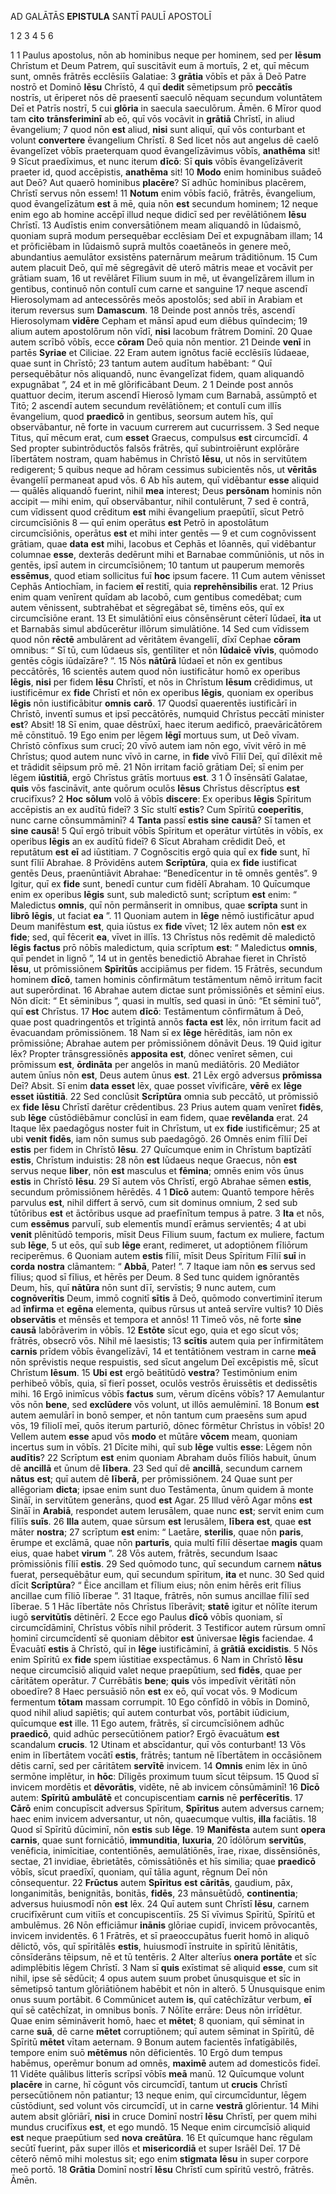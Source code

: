 AD GALĀTĀS **EPISTULA** SANTĪ PAULĪ APOSTOLĪ

1 2 3 4 5 6

1 
1 Paulus apostolus, nōn ab hominibus neque per hominem, sed per **Iēsum** Chrīstum et Deum Patrem, quī suscitāvit eum ā mortuīs,
2 et, quī mēcum sunt, omnēs frātrēs ecclēsiīs Galatiae:
3 **grātia** vōbīs et pāx ā Deō Patre nostrō et Dominō **Iēsu** Chrīstō,
4 quī **dedit** sēmetipsum prō **peccātīs** nostrīs, ut ēriperet nōs dē praesentī saeculō nēquam secundum voluntātem Deī et Patrīs nostrī,
5 cui **glōria** in saecula saeculōrum. Āmēn.
6 Mīror quod tam **cito** **trānsferiminī** ab eō, quī vōs vocāvit in **grātiā** Chrīstī, in aliud ēvangelium;
7 quod nōn **est** aliud, **nisi** sunt aliquī, quī vōs conturbant et volunt **convertere** ēvangelium Chrīstī.
8 Sed licet nōs aut angelus dē caelō ēvangelīzet vōbīs praeterquam quod ēvangelīzāvimus vōbīs, **anathēma** sit!
9 Sīcut praedīximus, et nunc iterum **dīcō**: Sī **quis** vōbīs ēvangelīzāverit praeter id, quod accēpistis, **anathēma** sit!
10 **Modo** enim hominibus suādeō aut Deō? Aut quaerō hominibus **placēre**? Sī adhūc hominibus placērem, Chrīstī servus nōn essem!
11 **Notum** enim vōbīs faciō, frātrēs, ēvangelium, quod ēvangelīzātum **est** ā mē, quia nōn **est** secundum hominem;
12 neque enim ego ab homine accēpī illud neque didicī sed per revēlātiōnem **Iēsu** Chrīstī.
13 Audīstis enim conversātiōnem meam aliquandō in Iūdaismō, quoniam suprā modum persequēbar ecclēsiam Deī et expugnābam illam;
14 et prōficiēbam in Iūdaismō suprā multōs coaetāneōs in genere meō, abundantius aemulātor exsistēns paternārum meārum trāditiōnum.
15 Cum autem placuit Deō, quī mē sēgregāvit dē uterō mātris meae et vocāvit per grātiam suam,
16 ut revēlāret Fīlium suum in mē, ut ēvangelīzārem illum in gentibus, continuō nōn contulī cum carne et sanguine
17 neque ascendī Hierosolymam ad antecessōrēs meōs apostolōs; sed abiī in Arabiam et iterum reversus sum **Damascum**.
18 Deinde post annōs trēs, ascendī Hierosolymam **vidēre** Cepham et mānsī apud eum diēbus quīndecim;
19 alium autem apostolōrum nōn vīdī, **nisi** Iacobum frātrem Dominī.
20 Quae autem scrībō vōbīs, ecce **cōram** Deō quia nōn mentior.
21 Deinde **venī** in partēs **Syriae** et Ciliciae.
22 Eram autem ignōtus faciē ecclēsiīs Iūdaeae, quae sunt in Chrīstō;
23 tantum autem audītum habēbant: “ Quī persequēbātur nōs aliquandō, nunc ēvangelīzat fidem, quam aliquandō expugnābat ”,
24 et in mē glōrificābant Deum.
2
1 Deinde post annōs quattuor decim, iterum ascendī Hierosō lymam cum Barnabā, assūmptō et Titō;
2 ascendī autem secundum revēlātiōnem; et contulī cum illīs ēvangelium, quod **praedicō** in gentibus, seorsum autem hīs, quī observābantur, nē forte in vacuum currerem aut cucurrissem.
3 Sed neque Titus, quī mēcum erat, cum **esset** Graecus, compulsus **est** circumcīdī.
4 Sed propter subintrōductōs falsōs frātrēs, quī subintroiērunt explōrāre lībertātem nostram, quam habēmus in Chrīstō **Iēsu**, ut nōs in servitūtem redigerent;
5 quibus neque ad hōram cessimus subicientēs nōs, ut **vēritās** ēvangeliī permaneat apud vōs.
6 Ab hīs autem, quī vidēbantur **esse** aliquid — quālēs aliquandō fuerint, nihil **mea** interest; Deus **persōnam** hominis nōn accipit — mihi enim, quī observābantur, nihil contulērunt,
7 sed ē contrā, cum vīdissent quod crēditum **est** mihi ēvangelium praepūtiī, sīcut Petrō circumcīsiōnis
8 — quī enim operātus **est** Petrō in apostolātum circumcīsiōnis, operātus **est** et mihi inter gentēs —
9 et cum cognōvissent grātiam, quae **data** **est** mihi, Iacobus et Cephās et Iōannēs, quī vidēbantur columnae **esse**, dexterās dedērunt mihi et Barnabae commūniōnis, ut nōs in gentēs, ipsī autem in circumcīsiōnem;
10 tantum ut pauperum memorēs **essēmus**, quod etiam sollicitus fuī **hoc** ipsum facere.
11 Cum autem vēnisset Cephās Antiochīam, in faciem **eī** restitī, quia **reprehēnsibilis** erat.
12 Prius enim quam venīrent quīdam ab Iacobō, cum gentibus comedēbat; cum autem vēnissent, subtrahēbat et sēgregābat sē, timēns eōs, quī ex circumcīsiōne erant.
13 Et simulātiōnī eius cōnsēnsērunt cēterī Iūdaeī, **ita** ut et Barnabās simul abdūcerētur illōrum simulātiōne.
14 Sed cum vīdissem quod nōn **rēctē** ambulārent ad vēritātem ēvangeliī, dīxī Cephae **cōram** omnibus: “ Sī tū, cum Iūdaeus sīs, gentīliter et nōn **Iūdaicē** **vīvis**, quōmodo gentēs cōgis iūdaīzāre? ”.
15 Nōs **nātūrā** Iūdaeī et nōn ex gentibus peccātōrēs,
16 scientēs autem quod nōn iustificātur homō ex operibus **lēgis**, **nisi** per fidem **Iēsu** Chrīstī, et nōs in Chrīstum **Iēsum** crēdidimus, ut iustificēmur ex **fide** Chrīstī et nōn ex operibus **lēgis**, quoniam ex operibus **lēgis** nōn iustificābitur **omnis** **carō**.
17 Quodsī quaerentēs iustificārī in Chrīstō, inventī sumus et ipsī peccātōrēs, numquid Chrīstus peccātī minister **est**? Absit!
18 Sī enim, quae dēstrūxī, haec iterum aedificō, praevāricātōrem mē cōnstituō.
19 Ego enim per lēgem **lēgī** mortuus sum, ut Deō vīvam. Chrīstō cōnfīxus sum crucī;
20 vīvō autem iam nōn ego, vīvit vērō in mē Chrīstus; quod autem nunc vīvō in carne, in **fide** vīvō Fīliī Deī, quī dīlēxit mē et trādidit sēipsum prō mē.
21 Nōn irritam faciō grātiam Deī; sī enim per lēgem **iūstitiā**, ergō Chrīstus grātīs mortuus **est**.
3
1 Ō īnsēnsātī Galatae, **quis** vōs fascināvit, ante quōrum oculōs **Iēsus** Chrīstus dēscrīptus **est** crucifīxus?
2 **Hoc** **sōlum** volō ā vōbīs **discere**: Ex operibus **lēgis** Spīritum accēpistis an ex audītū fideī?
3 Sīc stultī **estis**? Cum Spīritū **coeperītis**, nunc carne cōnsummāminī?
4 **Tanta** passī **estis** **sine** **causā**? Sī tamen et **sine** **causā**!
5 Quī ergō tribuit vōbīs Spīritum et operātur virtūtēs in vōbīs, ex operibus **lēgis** an ex audītū fideī?
6 Sīcut Abraham crēdidit Deō, et reputātum **est** **eī** ad iūstitiam.
7 Cognōscitis ergō quia quī ex **fide** sunt, hī sunt fīliī Abrahae.
8 Prōvidēns autem **Scrīptūra**, quia ex **fide** iustificat gentēs Deus, praenūntiāvit Abrahae: “Benedīcentur in tē omnēs gentēs”.
9 Igitur, quī ex **fide** sunt, benedī cuntur cum fidēlī Abraham.
10 Quīcumque enim ex operibus **lēgis** sunt, sub maledictō sunt; scrīptum **est** enim: “ Maledictus **omnis**, quī nōn permānserit in omnibus, quae **scrīpta** sunt in **librō** **lēgis**, ut faciat **ea** ”.
11 Quoniam autem in **lēge** nēmō iustificātur apud Deum manifēstum **est**, quia iūstus ex **fide** vīvet;
12 lēx autem nōn **est** ex **fide**; sed, quī fēcerit **ea**, vīvet in illīs.
13 Chrīstus nōs redēmit dē maledictō **lēgis** **factus** prō nōbīs maledictum, quia scrīptum **est**: “ Maledictus **omnis**, quī pendet in lignō ”,
14 ut in gentēs benedictiō Abrahae fieret in Chrīstō **Iēsu**, ut prōmissiōnem **Spīritūs** accipiāmus per fidem.
15 Frātrēs, secundum hominem **dīcō**, tamen hominis cōnfirmātum testāmentum nēmō irritum facit aut superōrdinat.
16 Abrahae autem dictae sunt prōmissiōnēs et sēminī eius. Nōn dīcit: “ Et sēminibus ”, quasi in multīs, sed quasi in ūnō: “Et sēminī tuō”, quī **est** Chrīstus.
17 **Hoc** autem **dīcō**: Testāmentum cōnfirmātum ā Deō, quae post quadringentōs et trīgintā annōs **facta** **est** lēx, nōn irritum facit ad ēvacuandam prōmissiōnem.
18 Nam sī ex **lēge** hērēditās, iam nōn ex prōmissiōne; Abrahae autem per prōmissiōnem dōnāvit Deus.
19 Quid igitur lēx? Propter trānsgressiōnēs **apposita** **est**, dōnec venīret sēmen, cui prōmissum **est**, **ōrdināta** per angelōs in manū mediātōris.
20 Mediātor autem ūnīus nōn **est**, Deus autem ūnus **est**.
21 Lēx ergō adversus **prōmissa** Deī? Absit. Sī enim **data** **esset** lēx, quae posset vīvificāre, **vērē** ex **lēge** **esset** **iūstitiā**.
22 Sed conclūsit **Scrīptūra** omnia sub peccātō, ut prōmissiō ex **fide** **Iēsu** Chrīstī darētur crēdentibus.
23 Prius autem quam venīret **fidēs**, sub **lēge** cūstōdiēbāmur conclūsī in eam fidem, quae **revēlanda** erat.
24 Itaque lēx paedagōgus noster fuit in Chrīstum, ut ex **fide** iustificēmur;
25 at ubi **venit** **fidēs**, iam nōn sumus sub paedagōgō.
26 Omnēs enim fīliī Deī **estis** per fidem in Chrīstō **Iēsu**.
27 Quīcumque enim in Chrīstum baptīzātī **estis**, Chrīstum induistis:
28 nōn **est** Iūdaeus neque Graecus, nōn **est** servus neque **liber**, nōn **est** masculus et **fēmina**; omnēs enim vōs ūnus **estis** in Chrīstō **Iēsu**.
29 Sī autem vōs Chrīstī, ergō Abrahae sēmen **estis**, secundum prōmissiōnem hērēdēs.
4
1 **Dīcō** autem: Quantō tempore hērēs parvulus **est**, nihil differt ā servō, cum sit dominus omnium,
2 sed sub tūtōribus **est** et āctōribus usque ad praefīnītum tempus ā patre.
3 **Ita** et nōs, cum **essēmus** parvulī, sub elementīs mundī erāmus servientēs;
4 at ubi **venit** plēnitūdō temporis, mīsit Deus Fīlium suum, factum ex muliere, factum sub **lēge**,
5 ut eōs, quī sub **lēge** erant, redimeret, ut adoptiōnem fīliōrum reciperēmus.
6 Quoniam autem **estis** fīliī, mīsit Deus Spīritum Fīliī **suī** in **corda** **nostra** clāmantem: “ **Abbā**, Pater! ”.
7 Itaque iam nōn **es** servus sed fīlius; quod sī fīlius, et hērēs per Deum.
8 Sed tunc quidem ignōrantēs Deum, hīs, quī **nātūra** nōn sunt dīī, servīstis;
9 nunc autem, cum **cognōverītis** Deum, immō cognitī **sītis** ā Deō, quōmodo convertiminī iterum ad **īnfirma** et **egēna** elementa, quibus rūrsus ut anteā servīre vultis?
10 Diēs **observātis** et mēnsēs et tempora et annōs!
11 Timeō vōs, nē forte **sine** **causā** labōrāverim in vōbīs.
12 **Estōte** sīcut ego, quia et ego sīcut vōs; frātrēs, obsecrō vōs. Nihil mē laesistis;
13 **scītis** autem quia per īnfirmitātem **carnis** prīdem vōbīs ēvangelīzāvī,
14 et tentātiōnem vestram in carne **meā** nōn sprēvistis neque respuistis, sed sīcut angelum Deī excēpistis mē, sīcut Chrīstum **Iēsum**.
15 **Ubi** **est** ergō beātitūdō **vestra**? Testimōnium enim perhibeō vōbīs, quia, sī fierī posset, oculōs vestrōs ēruissētis et dedissētis mihi.
16 Ergō inimīcus vōbīs **factus** sum, vērum dīcēns vōbīs?
17 Aemulantur vōs nōn **bene**, sed **exclūdere** vōs volunt, ut illōs aemulēminī.
18 Bonum **est** autem aemulārī in bonō semper, et nōn tantum cum praesēns sum apud vōs,
19 fīliolī meī, quōs iterum parturiō, dōnec fōrmētur Chrīstus in vōbīs!
20 Vellem autem **esse** apud vōs **modo** et mūtāre **vōcem** meam, quoniam incertus sum in vōbīs.
21 Dīcite mihi, quī sub **lēge** vultis **esse**: Lēgem nōn **audītis**?
22 Scrīptum **est** enim quoniam Abraham duōs fīliōs habuit, ūnum dē **ancillā** et ūnum dē **lībera**.
23 Sed quī dē **ancillā**, secundum carnem **nātus** **est**; quī autem dē **līberā**, per prōmissiōnem.
24 Quae sunt per allēgoriam **dicta**; ipsae enim sunt duo Testāmenta, ūnum quidem ā monte Sināī, in servitūtem generāns, quod **est** Agar.
25 Illud vērō Agar mōns **est** Sināī in **Arabiā**, respondet autem Ierusālem, quae nunc **est**; servit enim cum fīliīs **suīs**.
26 **Illa** autem, quae sūrsum **est** Ierusālem, **lībera** **est**, quae **est** māter **nostra**;
27 scrīptum **est** enim:
“ Laetāre, **sterilis**, quae nōn **paris**,
ērumpe et exclāmā, quae nōn **parturīs**,
quia multī fīliī dēsertae
**magis** quam eius, quae habet **virum** ”.
28 Vōs autem, frātrēs, secundum Isaac prōmissiōnis fīliī **estis**.
29 Sed quōmodo tunc, quī secundum carnem **nātus** fuerat, persequēbātur eum, quī secundum spīritum, **ita** et nunc.
30 Sed quid dīcit **Scrīptūra**? “ Ēice ancillam et fīlium eius; nōn enim hērēs erit fīlius ancillae cum fīliō līberae ”.
31 Itaque, frātrēs, nōn sumus ancillae fīliī sed līberae.
5
1 Hāc lībertāte nōs Chrīstus līberāvit; **statē** igitur et nōlīte iterum iugō **servitūtīs** dētinērī.
2 Ecce ego Paulus **dīcō** vōbīs quoniam, sī circumcīdāminī, Chrīstus vōbīs nihil prōderit.
3 Testificor autem rūrsum omnī hominī circumcīdentī sē quoniam dēbitor **est** ūniversae **lēgis** faciendae.
4 Ēvacuātī **estis** ā Chrīstō, quī in **lēge** iustificāminī, ā **grātiā** **excidistis**.
5 Nōs enim Spīritū ex **fide** spem iūstitiae exspectāmus.
6 Nam in Chrīstō **Iēsu** neque circumcīsiō aliquid valet neque praepūtium, sed **fidēs**, quae per cāritātem operātur.
7 Currēbātis **bene**; **quis** vōs impedīvit vēritātī nōn oboedīre?
8 Haec persuāsiō nōn **est** ex eō, quī vocat vōs.
9 Modicum fermentum **tōtam** massam corrumpit.
10 Ego cōnfīdō in vōbīs in Dominō, quod nihil aliud sapiētis; quī autem conturbat vōs, portābit iūdicium, quīcumque **est** ille.
11 Ego autem, frātrēs, sī circumcīsiōnem adhūc **praedicō**, quid adhūc persecūtiōnem patior? Ergō ēvacuātum **est** scandalum **crucis**.
12 Utinam et abscīdantur, quī vōs conturbant!
13 Vōs enim in lībertātem vocātī **estis**, frātrēs; tantum nē lībertātem in occāsiōnem dētis carnī, sed per cāritātem **servītē** invicem.
14 **Omnis** enim lēx in ūnō sermōne implētur, in **hōc**: Dīligēs proximum tuum sīcut tēipsum.
15 Quod sī invicem mordētis et **dēvorātis**, vidēte, nē ab invicem cōnsūmāminī!
16 **Dīcō** autem: **Spīritū** **ambulātē** et concupiscentiam **carnis** nē **perfēcerītis**.
17 **Cārō** enim concupīscit adversus Spīritum, **Spīritus** autem adversus carnem; haec enim invicem adversantur, ut nōn, quaecumque vultis, **illa** faciātis.
18 Quod sī Spīritū dūciminī, nōn **estis** sub **lēge**.
19 **Manifēsta** autem sunt **opera** **carnis**, quae sunt fornicātiō, **immunditia**, **luxuria**,
20 īdōlōrum **servitūs**, venēficia, inimīcitiae, contentiōnēs, aemulātiōnēs, īrae, rixae, dissēnsiōnēs, sectae,
21 invidiae, ēbrietātēs, cōmissātiōnēs et hīs similia; quae **praedicō** vōbīs, sīcut praedīxī, quoniam, quī tālia agunt, rēgnum Deī nōn cōnsequentur.
22 **Frūctus** autem **Spīritus** **est** **cāritās**, gaudium, pāx, longanimitās, benignitās, bonitās, **fidēs**,
23 mānsuētūdō, **continentia**; adversus huiusmodī nōn **est** lēx.
24 Quī autem sunt Chrīstī **Iēsu**, carnem crucifīxērunt cum vitiīs et concupiscentiīs.
25 Sī vīvimus Spīritū, Spīritū et ambulēmus.
26 Nōn efficiāmur **inānis** glōriae cupidī, invicem prōvocantēs, invicem invidentēs.
6
1 Frātrēs, et sī praeoccupātus fuerit homō in aliquō dēlictō, vōs, quī spīritālēs **estis**, huiusmodī īnstruite in spīritū lēnitātis, cōnsīderāns tēipsum, nē et tū tentēris.
2 Alter alterīus **onera** **portāte** et sīc adimplēbitis lēgem Chrīstī.
3 Nam sī **quis** exīstimat sē aliquid **esse**, cum sit nihil, ipse sē sēdūcit;
4 opus autem suum probet ūnusquisque et sīc in sēmetipsō tantum glōriātiōnem habēbit et nōn in alterō.
5 Ūnusquisque enim onus suum portābit.
6 Commūnicet autem **is**, quī catēchīzātur verbum, **eī** quī sē catēchīzat, in omnibus bonīs.
7 Nōlīte errāre: Deus nōn irrīdētur. Quae enim sēmināverit homō, haec et **mētet**;
8 quoniam, quī sēminat in carne **suā**, dē carne **mētet** corruptiōnem; quī autem sēminat in Spīritū, dē Spīritū **mētet** vītam aeternam.
9 Bonum autem facientēs īnfatīgābilēs, tempore enim suō **mētēmus** nōn dēficientēs.
10 Ergō dum tempus habēmus, operēmur bonum ad omnēs, **maximē** autem ad domesticōs fideī.
11 Vidēte quālibus litterīs scrīpsī vōbīs **meā** manū.
12 Quīcumque volunt **placēre** in carne, hī cōgunt vōs circumcīdī, tantum ut **crucis** Chrīstī persecūtiōnem nōn patiantur;
13 neque enim, quī circumcīduntur, lēgem cūstōdiunt, sed volunt vōs circumcīdī, ut in carne **vestrā** glōrientur.
14 Mihi autem absit glōriārī, **nisi** in cruce Dominī nostrī **Iēsu** Chrīstī, per quem mihi mundus crucifīxus **est**, et ego mundō.
15 Neque enim circumcīsiō aliquid **est** neque praepūtium sed **nova** **creātūra**.
16 Et quīcumque hanc rēgulam secūtī fuerint, pāx super illōs et **misericordiā** et super Isrāēl Deī.
17 Dē cēterō nēmō mihi molestus sit; ego enim **stigmata** **Iēsu** in super corpore meō portō.
18 **Grātia** Dominī nostrī **Iēsu** Chrīstī cum spīritū vestrō, frātrēs. Āmēn.
